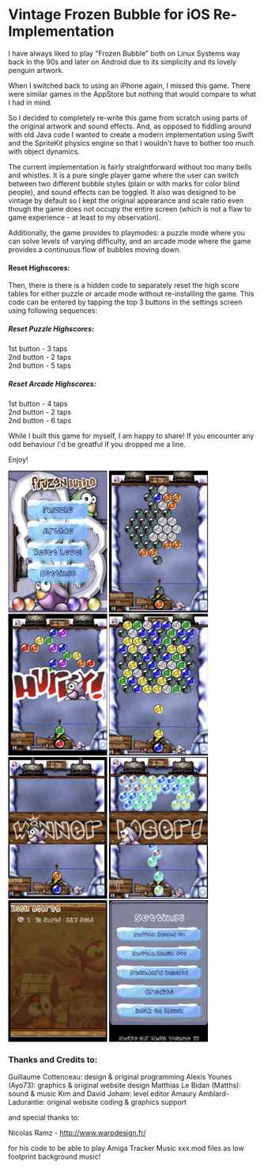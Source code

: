 # Vintage Frozen Bubble for iOS Re-Implementation

I have always liked to play "Frozen Bubble" both on Linux Systems way back in the 90s and later on Android due to its simplicity and its lovely penguin artwork.

When I switched back to using an iPhone again, I missed this game. There were similar games in the AppStore but nothing that would compare to what I had in mind. 

So I decided to completely re-write this game from scratch using parts of the original artwork and sound effects. And, as opposed to fiddling around with old Java code I wanted to create a  modern implementation using Swift and the SpriteKit physics engine so that I wouldn't have to bother too much with object dynamics. 

The current implementation is fairly straightforward without too many bells and whistles. It is a pure single player game where the user can switch between two different bubble styles (plain or with marks for color blind people), and sound effects can be toggled. It also was designed to be vintage by default so I kept the original appearance and scale ratio even though the game does not occupy the entire screen (which is not a flaw to game experience - at least to my observation).

Additionally, the game provides to playmodes: a puzzle mode where you can solve levels of varying difficulty, and an arcade mode where the game provides a continuous flow of bubbles moving down.


#### Reset Highscores:

Then, there is there is a hidden code to separately reset the high score tables for either puzzle or arcade mode without re-installing the game. This code can be entered by tapping the top 3 buttons in the settings screen using following sequences:

##### Reset Puzzle Highscores:

1st button - 3 taps</br>
2nd button - 2 taps</br>
2nd button - 5 taps</br>

##### Reset Arcade Highscores:

1st button - 4 taps</br>
2nd button - 2 taps</br>
2nd button - 6 taps</br>


While I built this game for myself, I am happy to share! If you encounter any odd behaviour I'd be greatful if you dropped me a line.

Enjoy!


<img src="https://github.com/ulritter/FrozenBubbleSwift/blob/main/fb1.png" width = "200" height = "286">  <img src="https://github.com/ulritter/FrozenBubbleSwift/blob/main/fb2.png" width = "200" height = "286"> <img src="https://github.com/ulritter/FrozenBubbleSwift/blob/main/fb3.png" width = "200" height = "286">
<img src="https://github.com/ulritter/FrozenBubbleSwift/blob/main/fb4.png" width = "200" height = "286"> <img src="https://github.com/ulritter/FrozenBubbleSwift/blob/main/fb5.png" width = "200" height = "286"> <img src="https://github.com/ulritter/FrozenBubbleSwift/blob/main/fb6.png" width = "200" height = "286"> <img src="https://github.com/ulritter/FrozenBubbleSwift/blob/main/fb7.png" width = "200" height = "286"> <img src="https://github.com/ulritter/FrozenBubbleSwift/blob/main/fb8.png" width = "200" height = "286">


### Thanks and Credits to:

Guillaume Cottenceau: design & original programming
Alexis Younes (Ayo73): graphics & original website design
Matthias Le Bidan (Matths): sound & music
Kim and David Joham: level editor
Amaury Amblard-Ladurantie: original website coding & graphics support

and special thanks to:

Nicolas Ramz - http://www.warpdesign.fr/

for his code to be able to play Amiga Tracker Music xxx.mod files as low footprint background music!
